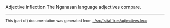 Adjective inflection
The Nganasan language adjectives compare.




* * *
<small>This (part of) documentation was generated from [../src/fst/affixes/adjectives.lexc](http://github.com/giellalt/lang-nio/blob/main/../src/fst/affixes/adjectives.lexc)</small>